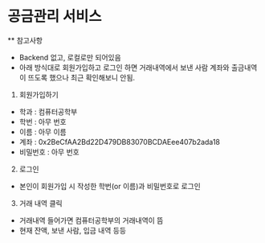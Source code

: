 # 공금관리 서비스

** 참고사항
- Backend 없고, 로컬로만 되어있음
- 아래 방식대로 회원가입하고 로그인 하면 거래내역에서 보낸 사람 계좌와 출금내역이 뜨도록 했으나 최근 확인해보니 안됨.

1. 회원가입하기
- 학과 : 컴퓨터공학부
- 학번 : 아무 번호
- 이름 : 아무 이름
- 계좌 : 0x2BeCfAA2Bd22D479DB83070BCDAEee407b2ada18
- 비밀번호 : 아무 번호

2. 로그인
- 본인이 회원가입 시 작성한 학번(or 이름)과 비밀번호로 로그인

3. 거래 내역 클릭
- 거래내역 들어가면 컴퓨터공학부의 거래내역이 뜸
- 현재 잔액, 보낸 사람, 입금 내역 등등
